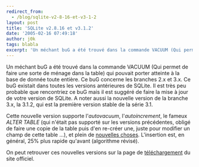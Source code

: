 ```yaml
---
redirect_from:
  - /blog/sqlite-v2-8-16-et-v3-1-2
layout: post
title: 'SQLite v2.8.16 et v3.1.2'
date: '2005-02-16 07:49:18'
author: j0k
tags: blabla
excerpt: 'Un méchant buG a été trouvé dans la commande VACUUM (Qui permet de faire une sorte de ménage dans la table) qui pouvait porter atteinte à la base de donnée toute entière. Ce buG concerne les branches 2.x et 3.x. Ce buG existait dans toutes les versions antérieures de SQLite.   Il est très peu probable que rencontriez ce buG mais il est suggéré de faire la mise à jour de      ...'
---
```


Un méchant buG a été trouvé dans la commande VACUUM (Qui permet de faire une sorte de ménage dans la table) qui pouvait porter atteinte à la base de donnée toute entière. Ce buG concerne les branches 2.x et 3.x. Ce buG existait dans toutes les versions antérieures de SQLite.   Il est très peu probable que rencontriez ce buG mais il est suggéré de faire la mise à jour de votre version de SQLite.      A noter aussi la nouvelle version de la branche 3.x, la 3.1.2, qui est la première version stable de la série 3.1.

Cette nouvelle version supporte l'*autovacuum*, l'*autoincrement*, le fameux *ALTER TABLE* (qui n'était pas supporté sur les versions précédentes, obligé de faire une copie de la table puis d'en re-créer une, juste pour modifier un champ de cette table ...), et plein de [nouvelles choses](http://www.sqlite.org/releasenotes310.html).    L'insertion est, en général, 25% plus rapide qu'avant (algorithme révisé).

On peut retrouver ces nouvelles versions sur la page de [téléchargement](http://www.sqlite.org/download.html) du site officiel.
